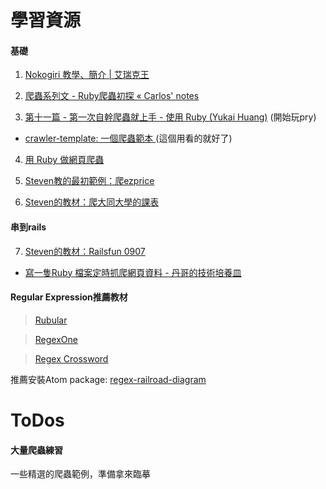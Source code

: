 # 學習資源


#### 基礎
1. [Nokogiri 教學、簡介 | 艾瑞克王](http://wwssllabcd.github.io/blog/2012/10/25/how-to-use-nokogiri/)

2. [爬蟲系列文 - Ruby爬蟲初探 « Carlos' notes](http://carlos-blog.logdown.com/posts/2016/06/10/reptile-series-approach)

3. [第十一篇 - 第一次自幹爬蟲就上手 - 使用 Ruby  (Yukai Huang)](https://yukaii.tw/blog/2015/05/03/how-to-write-web-crawler-for-the-first-time-using-ruby/) (開始玩pry)

  + [crawler-template: 一個爬蟲範本 ](https://github.com/Yukaii/crawler-template) (這個用看的就好了)

4. [用 Ruby 做網頁爬蟲](http://mgleon08.github.io/blog/2016/02/07/ruby-crawler/)

5. [Steven教的最初範例：爬ezprice](https://hackpad.com/Railsfun-0907-fzkwOww6RXq#:h=ezprice)

6. [Steven的教材：爬大同大學的課表](https://hackpad.com/Railsfun-0907-fzkwOww6RXq)

#### 串到rails

7. [Steven的教材：Railsfun 0907](https://hackpad.com/Railsfun-0907-fzkwOww6RXq)
  + [寫一隻Ruby 檔案定時抓爬網頁資料 - 丹哥的技術培養皿](http://tech.guojheng-lin.com/posts/2015/12/03/write-a-ruby-file-regularly-to-catch-crawling-web-page-data/)



#### Regular Expression推薦教材

> [Rubular](http://rubular.com/)

> [RegexOne](https://regexone.com/lesson/wildcards_dot?)

> [Regex Crossword](https://regexcrossword.com/)

 推薦安裝Atom package: [regex-railroad-diagram](https://atom.io/packages/regex-railroad-diagram)


# ToDos

#### 大量爬蟲練習

一些精選的爬蟲範例，準備拿來臨摹
